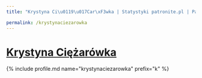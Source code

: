 ```yaml
---
title: "Krystyna Ci\u0119\u017Car\xF3wka | Statystyki patronite.pl | Patromierz"

permalink: /krystynaciezarowka
---
```


# [Krystyna Ciężarówka](https://patronite.pl/krystynaciezarowka)

{% include profile.md name="krystynaciezarowka" prefix="k" %}
